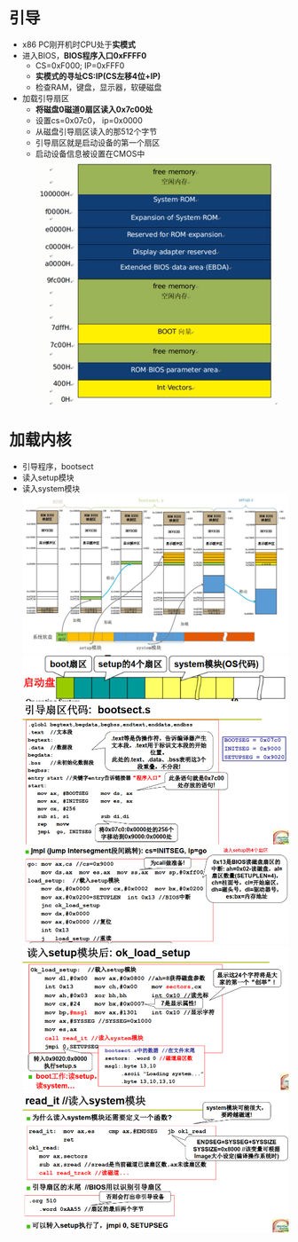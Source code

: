 # 引导
- x86 PC刚开机时CPU处于**实模式**
- 进入BIOS，**BIOS程序入口0xFFFF0**
	- CS=0xF000; IP=0xFFF0
	- **实模式的寻址CS:IP(CS左移4位+IP)**
	- 检查RAM，键盘，显示器，软硬磁盘
- 加载引导扇区
	- **将磁盘0磁道0扇区读入0x7c00处**
	- 设置cs=0x07c0， ip=0x0000
	- 从磁盘引导扇区读入的那512个字节
	- 引导扇区就是启动设备的第一个扇区
	- 启动设备信息被设置在CMOS中
![](../photo/Pasted%20image%2020230325091445.png)

# 加载内核
- 引导程序，bootsect
- 读入setup模块
- 读入system模块
![](../photo/Pasted%20image%2020230325103917.png)
![](../photo/Pasted%20image%2020230325103315.png)
![](../photo/Pasted%20image%2020230325103342.png)
![](../photo/Pasted%20image%2020230325103654.png)
![](../photo/Pasted%20image%2020230325103725.png)
![](../photo/Pasted%20image%2020230325103744.png)
